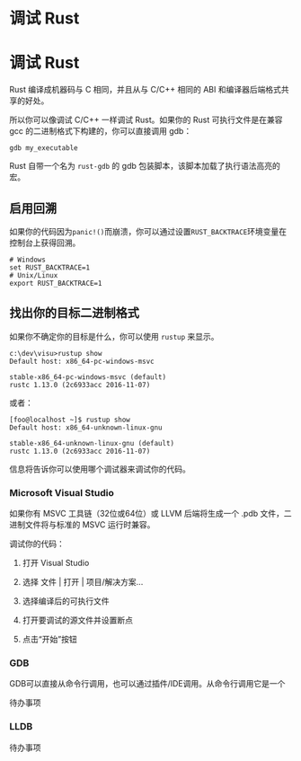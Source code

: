 # 调试 Rust

# 调试 Rust

Rust 编译成机器码与 C 相同，并且从与 C/C++ 相同的 ABI 和编译器后端格式共享的好处。

所以你可以像调试 C/C++ 一样调试 Rust。如果你的 Rust 可执行文件是在兼容 gcc 的二进制格式下构建的，你可以直接调用 gdb：

```
gdb my_executable 
```

Rust 自带一个名为 `rust-gdb` 的 gdb 包装脚本，该脚本加载了执行语法高亮的宏。

## 启用回溯

如果你的代码因为`panic!()`而崩溃，你可以通过设置`RUST_BACKTRACE`环境变量在控制台上获得回溯。

```
# Windows
set RUST_BACKTRACE=1
# Unix/Linux
export RUST_BACKTRACE=1 
```

## 找出你的目标二进制格式

如果你不确定你的目标是什么，你可以使用 `rustup` 来显示。

```
c:\dev\visu>rustup show
Default host: x86_64-pc-windows-msvc

stable-x86_64-pc-windows-msvc (default)
rustc 1.13.0 (2c6933acc 2016-11-07) 
```

或者：

```
[foo@localhost ~]$ rustup show
Default host: x86_64-unknown-linux-gnu

stable-x86_64-unknown-linux-gnu (default)
rustc 1.13.0 (2c6933acc 2016-11-07) 
```

信息将告诉你可以使用哪个调试器来调试你的代码。

### Microsoft Visual Studio

如果你有 MSVC 工具链（32位或64位）或 LLVM 后端将生成一个 .pdb 文件，二进制文件将与标准的 MSVC 运行时兼容。

调试你的代码：

1.  打开 Visual Studio

1.  选择 文件 | 打开 | 项目/解决方案...

1.  选择编译后的可执行文件

1.  打开要调试的源文件并设置断点

1.  点击“开始”按钮

### GDB

GDB可以直接从命令行调用，也可以通过插件/IDE调用。从命令行调用它是一个

待办事项

### LLDB

待办事项
